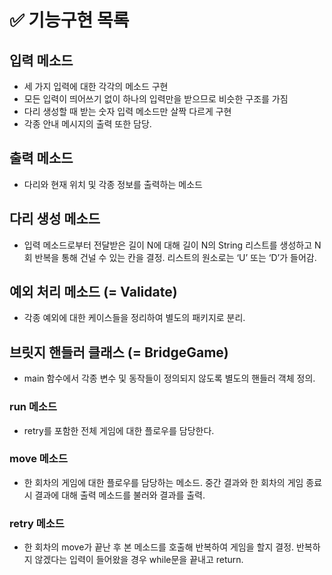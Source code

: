 # ✅ 기능구현 목록

## 입력 메소드
- 세 가지 입력에 대한 각각의 메소드 구현
- 모든 입력이 띄어쓰기 없이 하나의 입력만을 받으므로 비슷한 구조를 가짐
- 다리 생성할 때 받는 숫자 입력 메소드만 살짝 다르게 구현
- 각종 안내 메시지의 출력 또한 담당.

## 출력 메소드
- 다리와 현재 위치 및 각종 정보를 출력하는 메소드

## 다리 생성 메소드
- 입력 메소드로부터 전달받은 길이 N에 대해 길이 N의 String 리스트를 생성하고 N회 반복을 통해 건널 수 있는 칸을 결정. 리스트의 원소로는 ‘U’ 또는 ‘D’가 들어감.

## 예외 처리 메소드 (= Validate)
- 각종 예외에 대한 케이스들을 정리하여 별도의 패키지로 분리.

## 브릿지 핸들러 클래스 (= BridgeGame)
- main 함수에서 각종 변수 및 동작들이 정의되지 않도록 별도의 핸들러 객체 정의.
### run 메소드
- retry를 포함한 전체 게임에 대한 플로우를 담당한다.
### move 메소드
- 한 회차의 게임에 대한 플로우를 담당하는 메소드. 중간 결과와 한 회차의 게임 종료시 결과에 대해 출력 메소드를 불러와 결과를 출력.  
### retry 메소드
- 한 회차의 move가 끝난 후 본 메소드를 호출해 반복하여 게임을 할지 결정. 반복하지 않겠다는 입력이 들어왔을 경우 while문을 끝내고 return.
